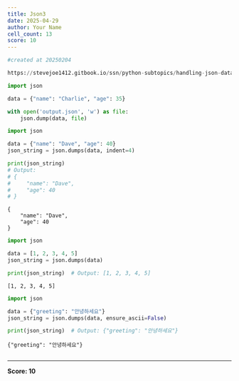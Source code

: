 ```yaml
---
title: Json3
date: 2025-04-29
author: Your Name
cell_count: 13
score: 10
---
```


```python
#created at 20250204
```


```python
https://stevejoe1412.gitbook.io/ssn/python-subtopics/handling-json-data
```


```python
import json
```


```python
data = {"name": "Charlie", "age": 35}

with open('output.json', 'w') as file:
    json.dump(data, file)
```


```python
import json
```


```python
data = {"name": "Dave", "age": 40}
json_string = json.dumps(data, indent=4)

print(json_string)  
# Output: 
# {
#     "name": "Dave",
#     "age": 40
# }
```

    {
        "name": "Dave",
        "age": 40
    }



```python
import json
```


```python
data = [1, 2, 3, 4, 5]
json_string = json.dumps(data)
```


```python
print(json_string)  # Output: [1, 2, 3, 4, 5]
```

    [1, 2, 3, 4, 5]



```python
import json
```


```python
data = {"greeting": "안녕하세요"}
json_string = json.dumps(data, ensure_ascii=False)

```


```python
print(json_string)  # Output: {"greeting": "안녕하세요"}
```

    {"greeting": "안녕하세요"}



```python

```


---
**Score: 10**